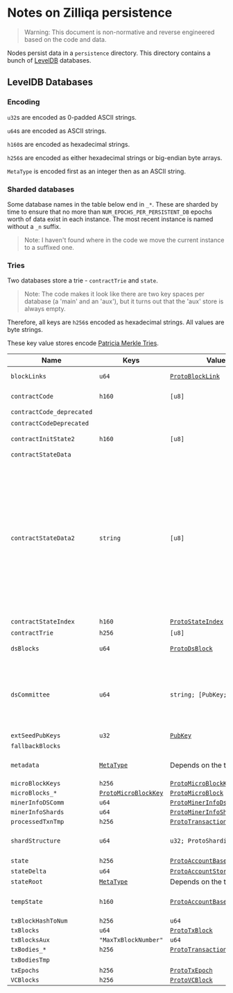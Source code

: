 # Notes on Zilliqa persistence

> Warning: This document is non-normative and reverse engineered based on the code and data.

Nodes persist data in a `persistence` directory.
This directory contains a bunch of [LevelDB](https://github.com/google/leveldb) databases.

## LevelDB Databases

### Encoding

`u32`s are encoded as 0-padded ASCII strings.

`u64`s are encoded as ASCII strings.

`h160`s are encoded as hexadecimal strings.

`h256`s are encoded as either hexadecimal strings or big-endian byte arrays.

`MetaType` is encoded first as an integer then as an ASCII string.

### Sharded databases

Some database names in the table below end in `_*`.
These are sharded by time to ensure that no more than `NUM_EPOCHS_PER_PERSISTENT_DB` epochs worth of data exist in each instance.
The most recent instance is named without a `_n` suffix.

> Note: I haven't found where in the code we move the current instance to a suffixed one.

### Tries

Two databases store a trie - `contractTrie` and `state`.

> Note: The code makes it look like there are two key spaces per database (a 'main' and an 'aux'), but it turns out that the 'aux' store is always empty.

Therefore, all keys are `h256`s encoded as hexadecimal strings.
All values are byte strings.

These key value stores encode [Patricia Merkle Tries](https://ethereum.org/en/developers/docs/data-structures-and-encoding/patricia-merkle-trie/).

| Name | Keys | Values | Notes |
| ---- | ---- | ------ | ----------- |
| `blockLinks` | `u64` | [`ProtoBlockLink`] | Maps DS and VC block indices to information about each block. |
| `contractCode` | `h160` | `[u8]` | Stores the `code` associated with each account. |
| `contractCode_deprecated` | | | Deprecated |
| `contractCodeDeprecated` | | | Deprecated |
| `contractInitState2` | `h160` | `[u8]` | Stores the `initData` associated with each account. |
| `contractStateData` | | | Deprecated? |
| `contractStateData2` | `string` | `[u8]` | Stores state for each contract. Keys consist of the following, each separated by a 0x16 byte: <ul><li>a `h160` for the contract's address</li><li>an indicator (one of `"_fields_map_depth"`, `"_depth"`, `"_version"`, `"_type"`, `"_hasmap"`, `"_addr"` or a variable name from a contract)</li><li>a potentially empty list of index strings (in practice this list seems to have either 0 or 1 elements)</li></ul>The key indicator determines how to interpret values. |
| `contractStateIndex` | `h160` | [`ProtoStateIndex`] | Deprecated? |
| `contractTrie` | `h256` | `[u8]` | See [tries](#tries) |
| `dsBlocks` | `u64` | [`ProtoDsBlock`] | Maps DS block numbers to DS blocks. |
| `dsCommittee` | `u64` | `string; [PubKey; Peer]` | The value at key `0` will be a `u16` decimal string specifying the leader's ID. All remaining entries will have consequtive keys from `1` to `n`. There is an entry for each member of the DS commitee. Values are a concatenation of a [`Pubkey`] and a [`Peer`].
| `extSeedPubKeys` | `u32` | [`PubKey`] |
| `fallbackBlocks` | | | Deprecated? |
| `metadata` | [`MetaType`] | Depends on the type | `MetaType::LATESTACTIVEDSBLOCKNUM` maps to a `u64`, the rest look to be deprecated.
| `microBlockKeys` | `h256` | [`ProtoMicroBlockKey`] |
| `microBlocks_*` | [`ProtoMicroBlockKey`] | [`ProtoMicroBlock`] |
| `minerInfoDSComm` | `u64` | [`ProtoMinerInfoDsComm`] |
| `minerInfoShards` | `u64` | [`ProtoMinerInfoShards`] |
| `processedTxnTmp` | `h256` | [`ProtoTransactionReceipt`] |
| `shardStructure` | `u64` | `u32; ProtoShardingStructure` | For all `n`, values at `2n` will be a `u32` and values at `2n+1` will be a [`ProtoShardingStructure`].
| `state` | `h256` | [`ProtoAccountBase`] | See [tries](#tries) |
| `stateDelta` | `u64` | [`ProtoAccountStore`] |
| `stateRoot` | [`MetaType`] | Depends on the type |
| `tempState` | `h160` | [`ProtoAccountBase`] | The value encoding might be strange - We should check some example data to confirm.
| `txBlockHashToNum` | `h256` | `u64` |
| `txBlocks` | `u64` | [`ProtoTxBlock`] |
| `txBlocksAux` | `"MaxTxBlockNumber"` | `u64` |
| `txBodies_*` | `h256` | [`ProtoTransactionWithReceipt`] |
| `txBodiesTmp` | | | Deprecated? |
| `txEpochs` | `h256` | [`ProtoTxEpoch`] |
| `VCBlocks` | `h256` | [`ProtoVCBlock`] |

[`ProtoBlockLink`]: ../src/libMessage/ZilliqaMessage.proto#L19
[`ProtoStateIndex`]: ../src/libMessage/ZilliqaMessage.proto#L321
[`ProtoDsBlock`]: ../src/libMessage/ZilliqaMessage.proto#L55
[`ProtoMicroBlockKey`]: ../src/libMessage/ZilliqaMessage.proto#L280
[`ProtoMicroBlock`]: ../src/libMessage/ZilliqaMessage.proto#L119
[`ProtoMinerInfoDsComm`]: ../src/libMessage/ZilliqaMessage.proto#L252
[`ProtoMinerInfoShards`]: ../src/libMessage/ZilliqaMessage.proto#L264
[`ProtoTransactionReceipt`]: ../src/libMessage/ZilliqaMessage.proto#L419
[`ProtoShardingStructure`]: ../src/libMessage/ZilliqaMessage.proto#L145
[`ProtoAccountStore`]: ../src/libMessage/ZilliqaMessage.proto#L335
[`ProtoAccountBase`]: ../src/libMessage/ZilliqaMessage.proto#L296
[`ProtoTxBlock`]: ../src/libMessage/ZilliqaMessage.proto#L174
[`ProtoTransactionWithReceipt`]: ../src/libMessage/ZilliqaMessage.proto#L425
[`ProtoTxEpoch`]: ../src/libMessage/ZilliqaMessage.proto#L287
[`ProtoVCBlock`]: ../src/libMessage/ZilliqaMessage.proto#L204
[`MetaType`]: ../src/common/Constants.h#L85
[`Peer`]: ../src/libNetwork/Peer.cpp#L58
[`Pubkey`]: https://github.com/Zilliqa/schnorr/blob/master/src/libSchnorr/src/Schnorr_PubKey.cpp#L109
